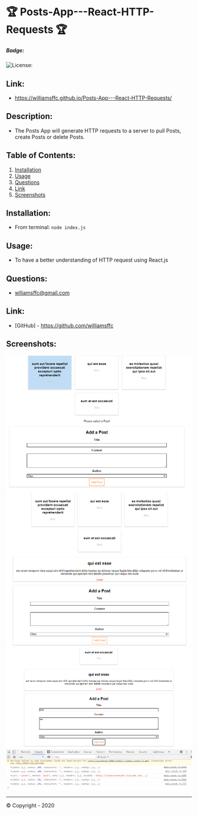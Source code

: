 
# 🏆 Posts-App---React-HTTP-Requests 🏆

##### **Badge:**
![License: ](https://img.shields.io/badge/License-APACHE2.0-green)

## **Link:** 
* https://williamsffc.github.io/Posts-App---React-HTTP-Requests/

## **Description:**
* The Posts App will generate HTTP requests to a server to pull Posts, create Posts or delete Posts.

## **Table of Contents:**
1. [Installation](#installation)
2. [Usage](#usage)
3. [Questions](#questions)
4. [Link](#link)
5. [Screenshots](#screenshots) 

## **Installation:**
* From terminal: `node index.js`

## **Usage:**
* To have a better understanding of HTTP request using React.js

## **Questions:**
* wlliamsffc@gmail.com

## **Link:**
* [GitHub] - https://github.com/williamsffc

## **Screenshots:**
<img src="./src/assets/Pic1.PNG">
<img src="./src/assets/Pic2.PNG">
<img src="./src/assets/Pic3.PNG">


-------------
© Copyright - 2020

